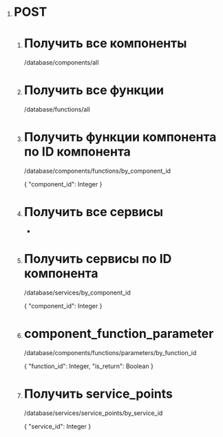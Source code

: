 1. # POST
	1. # Получить все компоненты

		/database/components/all

	2. # Получить все функции

		/database/functions/all

	3. # Получить функции компонента по ID компонента

		/database/components/functions/by_component_id

		{
			"component_id": Integer
		}

	4. # Получить все сервисы

		-

	5. # Получить сервисы по ID компонента

		/database/services/by_component_id

		{
			"component_id": Integer
		}

	6. # component_function_parameter

		/database/components/functions/parameters/by_function_id

		{
			"function_id": Integer, 
			"is_return": Boolean
		}

	7. # Получить service_points

		/database/services/service_points/by_service_id

		{
			"service_id": Integer
		}
